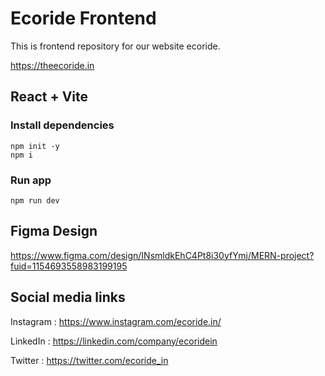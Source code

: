 # Ecoride Frontend
This is frontend repository for our website ecoride.

https://theecoride.in

## React + Vite

### Install dependencies
```
npm init -y
npm i
```
### Run app
```
npm run dev
```

## Figma Design

https://www.figma.com/design/INsmldkEhC4Pt8i30yfYmj/MERN-project?fuid=1154693558983199195

## Social media links
Instagram : https://www.instagram.com/ecoride.in/

LinkedIn : https://linkedin.com/company/ecoridein

Twitter : https://twitter.com/ecoride_in
